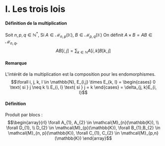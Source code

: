 # I. Les trois lois
#### Définition de la multiplication
Soit $n,p,q \in \mathbb{N}^{*}$, 
Si $A \in \mathcal{M}_{n,p}(\mathbb{K})$, $B \in \mathcal{M}_{p,q}(\mathbb{K})$
On définit $A \times B = AB \in \mathcal{M}_{n, q}$, 
$$AB[i, j] = \sum_{k \in \mathbb{N}}A[i, k]B[k,j]$$

#### Remarque
L'intérêt de la multiplication est la composition pour les endomorphismes. 
$$\forall i, j, k, l \in \mathbb{N}, E_{i,j} \times E_{k, l} = \begin{cases}
0 \text{ si } j \neq k \\
E_{i, l} \text{ si } j = k
\end{cases} = \delta_{j, k}E_{i, l}$$

#### Définition
Produit par blocs : 
$$\begin{array}{rl}
\forall A_{1}, A_{2} \in \mathcal{M}_{n}(\mathbb{K}), \\
\forall D_{1}, \\
D_{2} \in \mathcal{M}_{p}(\mathbb{K}), \forall B_{1},B_{2} \in \mathcal{M}_{n, p}(\mathbb{K}), \forall C_{1}, C_{2} \in \mathcal{M}_{p,n}(\mathbb{K})
\end{array}$$